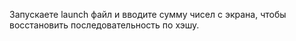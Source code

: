 Запускаете launch файл и вводите сумму чисел с экрана, чтобы восстановить последовательность по хэшу.

